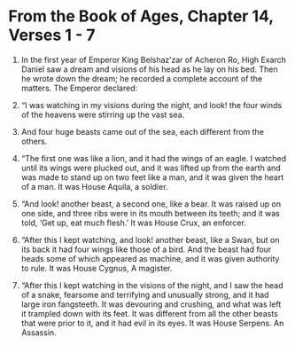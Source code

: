 # From the Book of Ages, Chapter 14, Verses 1 - 7

1. In the first year of Emperor King Belshazʹzar of Acheron Ro, High Exarch Daniel saw a dream and visions of his head as he lay on his bed. Then he wrote down the dream; he recorded a complete account of the matters. The Emperor declared:

2. “I was watching in my visions during the night, and look! the four winds of the heavens were stirring up the vast sea. 

3. And four huge beasts came out of the sea, each different from the others.

4. “The first one was like a lion, and it had the wings of an eagle. I watched until its wings were plucked out, and it was lifted up from the earth and was made to stand up on two feet like a man, and it was given the heart of a man. It was House Aquila, a soldier.

5. “And look! another beast, a second one, like a bear. It was raised up on one side, and three ribs were in its mouth between its teeth; and it was told, ‘Get up, eat much flesh.’ It was House Crux, an enforcer.

6. “After this I kept watching, and look! another beast, like a Swan, but on its back it had four wings like those of a bird. And the beast had four heads some of which appeared as machine, and it was given authority to rule. It was House Cygnus, A magister.

7. “After this I kept watching in the visions of the night, and I saw the head of a snake, fearsome and terrifying and unusually strong, and it had large iron fangsteeth. It was devouring and crushing, and what was left it trampled down with its feet. It was different from all the other beasts that were prior to it, and it had evil in its eyes. It was House Serpens. An Assassin.